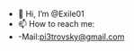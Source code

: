 - 👋 Hi, I’m @Exile01
- 📫 How to reach me: <br>
- -Mail:pi3trovsky@gmail.com

<!---
Exile01/Exile01 is a ✨ special ✨ repository because its `README.md` (this file) appears on your GitHub profile.
You can click the Preview link to take a look at your changes.
--->
